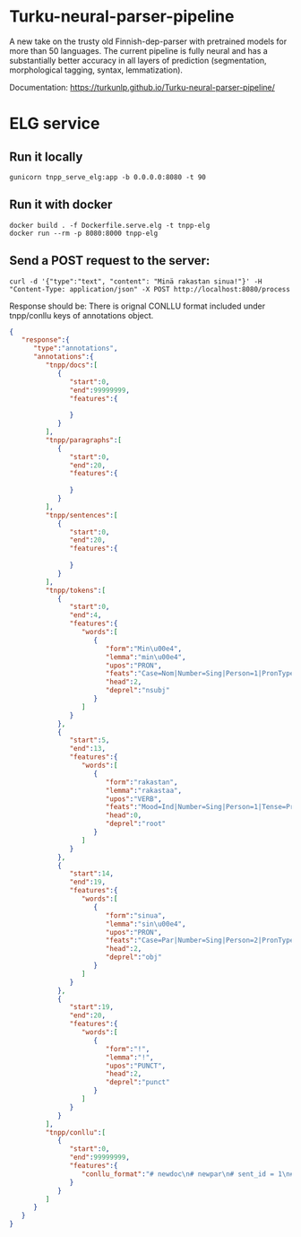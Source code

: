 # Turku-neural-parser-pipeline
A new take on the trusty old Finnish-dep-parser with pretrained models for more than 50 languages. The current pipeline is fully neural and has a substantially better accuracy in all layers of prediction (segmentation, morphological tagging, syntax, lemmatization).


Documentation: https://turkunlp.github.io/Turku-neural-parser-pipeline/

# ELG service
## Run it locally
```shell
gunicorn tnpp_serve_elg:app -b 0.0.0.0:8080 -t 90
```
## Run it with docker
```shell
docker build . -f Dockerfile.serve.elg -t tnpp-elg
docker run --rm -p 8080:8000 tnpp-elg
```
## Send a POST request to the server:
```shell
curl -d '{"type":"text", "content": "Minä rakastan sinua!"}' -H "Content-Type: application/json" -X POST http://localhost:8080/process
```
Response should be:
There is orignal CONLLU format included under tnpp/conllu keys of annotations object.
```json
{
   "response":{
      "type":"annotations",
      "annotations":{
         "tnpp/docs":[
            {
               "start":0,
               "end":99999999,
               "features":{
                  
               }
            }
         ],
         "tnpp/paragraphs":[
            {
               "start":0,
               "end":20,
               "features":{
                  
               }
            }
         ],
         "tnpp/sentences":[
            {
               "start":0,
               "end":20,
               "features":{
                  
               }
            }
         ],
         "tnpp/tokens":[
            {
               "start":0,
               "end":4,
               "features":{
                  "words":[
                     {
                        "form":"Min\u00e4",
                        "lemma":"min\u00e4",
                        "upos":"PRON",
                        "feats":"Case=Nom|Number=Sing|Person=1|PronType=Prs",
                        "head":2,
                        "deprel":"nsubj"
                     }
                  ]
               }
            },
            {
               "start":5,
               "end":13,
               "features":{
                  "words":[
                     {
                        "form":"rakastan",
                        "lemma":"rakastaa",
                        "upos":"VERB",
                        "feats":"Mood=Ind|Number=Sing|Person=1|Tense=Pres|VerbForm=Fin|Voice=Act",
                        "head":0,
                        "deprel":"root"
                     }
                  ]
               }
            },
            {
               "start":14,
               "end":19,
               "features":{
                  "words":[
                     {
                        "form":"sinua",
                        "lemma":"sin\u00e4",
                        "upos":"PRON",
                        "feats":"Case=Par|Number=Sing|Person=2|PronType=Prs",
                        "head":2,
                        "deprel":"obj"
                     }
                  ]
               }
            },
            {
               "start":19,
               "end":20,
               "features":{
                  "words":[
                     {
                        "form":"!",
                        "lemma":"!",
                        "upos":"PUNCT",
                        "head":2,
                        "deprel":"punct"
                     }
                  ]
               }
            }
         ],
         "tnpp/conllu":[
            {
               "start":0,
               "end":99999999,
               "features":{
                  "conllu_format":"# newdoc\n# newpar\n# sent_id = 1\n# text = Min\u00e4 rakastan sinua!\n1\tMin\u00e4\tmin\u00e4\tPRON\t_\tCase=Nom|Number=Sing|Person=1|PronType=Prs\t2\tnsubj\t_\t_\n2\trakastan\trakastaa\tVERB\t_\tMood=Ind|Number=Sing|Person=1|Tense=Pres|VerbForm=Fin|Voice=Act\t0\troot\t_\t_\n3\tsinua\tsin\u00e4\tPRON\t_\tCase=Par|Number=Sing|Person=2|PronType=Prs\t2\tobj\t_\tSpaceAfter=No\n4\t!\t!\tPUNCT\t_\t_\t2\tpunct\t_\tSpacesAfter=\\n\n\n"
               }
            }
         ]
      }
   }
}
````



